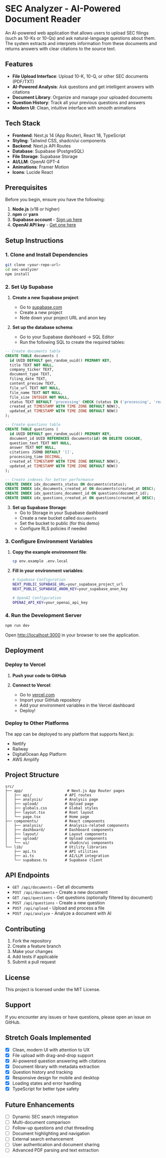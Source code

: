 # SEC Analyzer - AI-Powered Document Reader

An AI-powered web application that allows users to upload SEC filings (such as 10-Ks or 10-Qs) and ask natural-language questions about them. The system extracts and interprets information from these documents and returns answers with clear citations to the source text.

## Features

- **File Upload Interface**: Upload 10-K, 10-Q, or other SEC documents (PDF/TXT)
- **AI-Powered Analysis**: Ask questions and get intelligent answers with citations
- **Document Library**: Organize and manage your uploaded documents
- **Question History**: Track all your previous questions and answers
- **Modern UI**: Clean, intuitive interface with smooth animations

## Tech Stack

- **Frontend**: Next.js 14 (App Router), React 18, TypeScript
- **Styling**: Tailwind CSS, shadcn/ui components
- **Backend**: Next.js API Routes
- **Database**: Supabase (PostgreSQL)
- **File Storage**: Supabase Storage
- **AI/LLM**: OpenAI GPT-4
- **Animations**: Framer Motion
- **Icons**: Lucide React

## Prerequisites

Before you begin, ensure you have the following:

1. **Node.js** (v18 or higher)
2. **npm** or **yarn**
3. **Supabase account** - [Sign up here](https://supabase.com)
4. **OpenAI API key** - [Get one here](https://platform.openai.com/api-keys)

## Setup Instructions

### 1. Clone and Install Dependencies

```bash
git clone <your-repo-url>
cd sec-analyzer
npm install
```

### 2. Set Up Supabase

1. **Create a new Supabase project**:
   - Go to [supabase.com](https://supabase.com)
   - Create a new project
   - Note down your project URL and anon key

2. **Set up the database schema**:
   - Go to your Supabase dashboard → SQL Editor
   - Run the following SQL to create the required tables:

```sql
-- Create documents table
CREATE TABLE documents (
  id UUID DEFAULT gen_random_uuid() PRIMARY KEY,
  title TEXT NOT NULL,
  company_ticker TEXT,
  document_type TEXT,
  filing_date TEXT,
  content_preview TEXT,
  file_url TEXT NOT NULL,
  file_name TEXT NOT NULL,
  file_size INTEGER NOT NULL,
  status TEXT DEFAULT 'processing' CHECK (status IN ('processing', 'ready', 'error')),
  created_at TIMESTAMP WITH TIME ZONE DEFAULT NOW(),
  updated_at TIMESTAMP WITH TIME ZONE DEFAULT NOW()
);

-- Create questions table
CREATE TABLE questions (
  id UUID DEFAULT gen_random_uuid() PRIMARY KEY,
  document_id UUID REFERENCES documents(id) ON DELETE CASCADE,
  question_text TEXT NOT NULL,
  answer TEXT NOT NULL,
  citations JSONB DEFAULT '[]',
  processing_time DECIMAL,
  created_at TIMESTAMP WITH TIME ZONE DEFAULT NOW(),
  updated_at TIMESTAMP WITH TIME ZONE DEFAULT NOW()
);

-- Create indexes for better performance
CREATE INDEX idx_documents_status ON documents(status);
CREATE INDEX idx_documents_created_at ON documents(created_at DESC);
CREATE INDEX idx_questions_document_id ON questions(document_id);
CREATE INDEX idx_questions_created_at ON questions(created_at DESC);
```

3. **Set up Supabase Storage**:
   - Go to Storage in your Supabase dashboard
   - Create a new bucket called `documents`
   - Set the bucket to public (for this demo)
   - Configure RLS policies if needed

### 3. Configure Environment Variables

1. **Copy the example environment file**:
   ```bash
   cp env.example .env.local
   ```

2. **Fill in your environment variables**:
   ```bash
   # Supabase Configuration
   NEXT_PUBLIC_SUPABASE_URL=your_supabase_project_url
   NEXT_PUBLIC_SUPABASE_ANON_KEY=your_supabase_anon_key
   
   # OpenAI Configuration
   OPENAI_API_KEY=your_openai_api_key
   ```

### 4. Run the Development Server

```bash
npm run dev
```

Open [http://localhost:3000](http://localhost:3000) in your browser to see the application.

## Deployment

### Deploy to Vercel

1. **Push your code to GitHub**

2. **Connect to Vercel**:
   - Go to [vercel.com](https://vercel.com)
   - Import your GitHub repository
   - Add your environment variables in the Vercel dashboard
   - Deploy!

### Deploy to Other Platforms

The app can be deployed to any platform that supports Next.js:
- Netlify
- Railway
- DigitalOcean App Platform
- AWS Amplify

## Project Structure

```
src/
├── app/                    # Next.js App Router pages
│   ├── api/               # API routes
│   ├── analysis/          # Analysis page
│   ├── upload/            # Upload page
│   ├── globals.css        # Global styles
│   ├── layout.tsx         # Root layout
│   └── page.tsx           # Home page
├── components/            # React components
│   ├── analysis/          # Analysis-related components
│   ├── dashboard/         # Dashboard components
│   ├── layout/            # Layout components
│   ├── upload/            # Upload components
│   └── ui/                # shadcn/ui components
└── lib/                   # Utility libraries
    ├── api.ts             # API utilities
    ├── ai.ts              # AI/LLM integration
    └── supabase.ts        # Supabase client
```

## API Endpoints

- `GET /api/documents` - Get all documents
- `POST /api/documents` - Create a new document
- `GET /api/questions` - Get questions (optionally filtered by document)
- `POST /api/questions` - Create a new question
- `POST /api/upload` - Upload and process a file
- `POST /api/analyze` - Analyze a document with AI

## Contributing

1. Fork the repository
2. Create a feature branch
3. Make your changes
4. Add tests if applicable
5. Submit a pull request

## License

This project is licensed under the MIT License.

## Support

If you encounter any issues or have questions, please open an issue on GitHub.

## Stretch Goals Implemented

- [x] Clean, modern UI with attention to UX
- [x] File upload with drag-and-drop support
- [x] AI-powered question answering with citations
- [x] Document library with metadata extraction
- [x] Question history and tracking
- [x] Responsive design for mobile and desktop
- [x] Loading states and error handling
- [x] TypeScript for better type safety

## Future Enhancements

- [ ] Dynamic SEC search integration
- [ ] Multi-document comparison
- [ ] Follow-up questions and chat threading
- [ ] Document highlighting and navigation
- [ ] External search enhancement
- [ ] User authentication and document sharing
- [ ] Advanced PDF parsing and text extraction